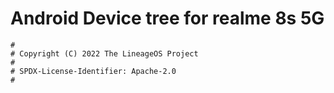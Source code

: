 # Android Device tree for realme 8s 5G

```
#
# Copyright (C) 2022 The LineageOS Project
#
# SPDX-License-Identifier: Apache-2.0
#
```
